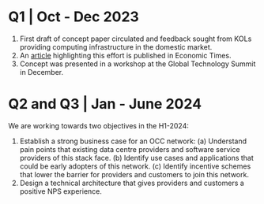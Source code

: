 # Q1 | Oct - Dec 2023
1. First draft of concept paper circulated and feedback sought from KOLs providing computing infrastructure in the domestic market.
2. An [article](https://economictimes.indiatimes.com/tech/technology/peopleai-readies-blueprint-for-digital-public-infrastructure-for-open-compute/articleshow/105269542.cms) highlighting this effort is published in Economic Times.
3. Concept was presented in a workshop at the Global Technology Summit in December.

# Q2 and Q3 | Jan - June 2024
We are working towards two objectives in the H1-2024:
1. Establish a strong business case for an OCC network: (a) Understand pain points that existing data centre providers and software service providers of this stack face. (b) Identify use cases and applications that could be early adopters of this network. (c) Identify incentive schemes that lower the barrier for providers and customers to join this network.
2. Design a technical architecture that gives providers and customers a positive NPS experience.
